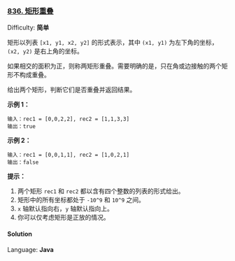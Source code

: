 ### [836\. 矩形重叠](https://leetcode-cn.com/problems/rectangle-overlap/)

Difficulty: **简单**


矩形以列表 `[x1, y1, x2, y2]` 的形式表示，其中 `(x1, y1)` 为左下角的坐标，`(x2, y2)` 是右上角的坐标。

如果相交的面积为正，则称两矩形重叠。需要明确的是，只在角或边接触的两个矩形不构成重叠。

给出两个矩形，判断它们是否重叠并返回结果。

**示例 1：**

```
输入：rec1 = [0,0,2,2], rec2 = [1,1,3,3]
输出：true
```

**示例 2：**

```
输入：rec1 = [0,0,1,1], rec2 = [1,0,2,1]
输出：false
```

**提示：**

1.  两个矩形 `rec1` 和 `rec2` 都以含有四个整数的列表的形式给出。
2.  矩形中的所有坐标都处于 `-10^9` 和 `10^9` 之间。
3.  `x` 轴默认指向右，`y` 轴默认指向上。
4.  你可以仅考虑矩形是正放的情况。


#### Solution

Language: **Java**

```java
​
```
